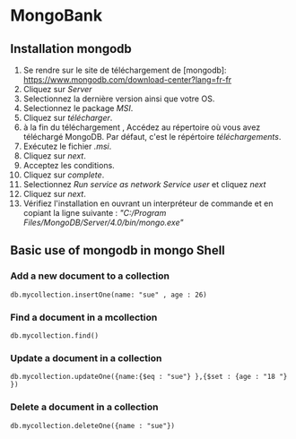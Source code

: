 # MongoBank

## Installation mongodb

1. Se rendre sur le site de téléchargement de [mongodb]: https://www.mongodb.com/download-center?lang=fr-fr
2. Cliquez sur *Server*
3. Selectionnez la dernière version ainsi que votre OS.
4. Selectionnez le package *MSI*.
5. Cliquez sur *télécharger*.
6. à la fin du téléchargement , Accédez au répertoire où vous avez téléchargé MongoDB. Par défaut, c'est le répértoire *téléchargements*.
7. Exécutez le fichier *.msi*.
8. Cliquez sur *next*.
9. Acceptez les conditions.
10. Cliquez sur *complete*.
11. Selectionnez *Run service as network Service user* et cliquez *next*
12. Cliquez sur *next*.
13. Vérifiez l'installation en ouvrant un interpréteur de commande et en copiant la ligne suivante : *"C:/Program Files/MongoDB/Server/4.0/bin/mongo.exe"*

## Basic use of mongodb in mongo Shell

### Add a new document to a collection
```console
db.mycollection.insertOne(name: "sue" , age : 26)
```

### Find a document in a mcollection
```console
db.mycollection.find()
```

### Update a document in a collection
```console
db.mycollection.updateOne({name:{$eq : "sue"} },{$set : {age : "18 "} })
```

### Delete a document in a collection
```console
db.mycollection.deleteOne({name : "sue"})
```
